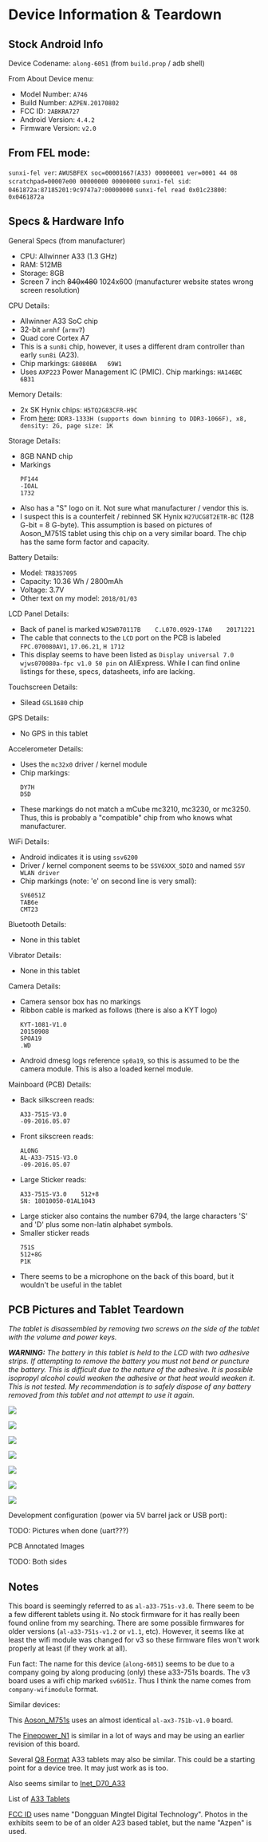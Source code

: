 # Device Information & Teardown


## Stock Android Info

Device Codename: `along-6051` (from `build.prop` / adb shell)

From About Device menu:
- Model Number: `A746`
- Build Number: `AZPEN.20170802`
- FCC ID: `2ABKRA727`
- Android Version: `4.4.2`
- Firmware Version: `v2.0`


## From FEL mode:

`sunxi-fel ver`: `AWUSBFEX soc=00001667(A33) 00000001 ver=0001 44 08 scratchpad=00007e00 00000000 00000000`
`sunxi-fel sid`: `0461872a:87185201:9c9747a7:00000000`
`sunxi-fel read 0x01c23800`: `0x0461872a`


## Specs & Hardware Info

General Specs (from manufacturer)
- CPU: Allwinner A33 (1.3 GHz)
- RAM: 512MB
- Storage: 8GB
- Screen 7 inch ~~840x480~~ 1024x600 (manufacturer website states wrong screen resolution)


CPU Details:
- Allwinner A33 SoC chip
- 32-bit `armhf` (`armv7`)
- Quad core Cortex A7
- This is a `sun8i` chip, however, it uses a different dram controller than early `sun8i` (A23). 
- Chip markings: `G8080BA   69W1`
- Uses `AXP223` Power Management IC (PMIC). Chip markings: `HA146BC       6B31`

Memory Details:
- 2x SK Hynix chips: `H5TQ2G83CFR-H9C`
- From [here](https://linux-sunxi.org/DDR3): `DDR3-1333H (supports down binning to DDR3-1066F), x8, density: 2G, page size: 1K `

Storage Details:
- 8GB NAND chip
- Markings
    ```
    PF144
    -IOAL
    1732
    ```
- Also has a "S" logo on it. Not sure what manufacturer / vendor this is.
- I suspect this is a counterfeit / rebinned SK Hynix `H27UCG8T2ETR-BC` (128 G-bit = 8 G-byte). This assumption is based on pictures of Aoson_M751S tablet using this chip on a very similar board. The chip has the same form factor and capacity.

Battery Details:
- Model: `TRB357095`
- Capacity: 10.36 Wh / 2800mAh
- Voltage: 3.7V
- Other text on my model: `2018/01/03`

LCD Panel Details:
- Back of panel is marked `WJSW070117B    C.L070.0929-17A0    20171221`
- The cable that connects to the `LCD` port on the PCB is labeled `FPC.070080AV1`, `17.06.21`, `H 1712`
- This display seems to have been listed as `Display universal 7.0 wjws070080a-fpc v1.0 50 pin` on AliExpress. While I can find online listings for these, specs, datasheets, info are lacking.

Touchscreen Details:
- Silead `GSL1680` chip

GPS Details:
- No GPS in this tablet

Accelerometer Details:
- Uses the `mc32x0` driver / kernel module
- Chip markings:
    ```
    DY7H
    D5D
    ```
- These markings do not match a mCube mc3210, mc3230, or mc3250. Thus, this is probably a "compatible" chip from who knows what manufacturer. 

WiFi Details:
- Android indicates it is using `ssv6200`
- Driver / kernel component seems to be `SSV6XXX_SDIO` and named `SSV WLAN driver`
- Chip markings (note: 'e' on second line is very small):
    ```
    SV6051Z
    TAB6e
    CMT23
    ```

Bluetooth Details:
- None in this tablet

Vibrator Details:
- None in this tablet

Camera Details:
- Camera sensor box has no markings
- Ribbon cable is marked as follows (there is also a KYT logo)
    ```
    KYT-1081-V1.0
    20150908
    SPOA19
    .WD
    ```
- Android dmesg logs reference `sp0a19`, so this is assumed to be the camera module. This is also a loaded kernel module.

Mainboard (PCB) Details:
- Back silkscreen reads:
    ```
    A33-751S-V3.0
    -09-2016.05.07
    ```
- Front sikscreen reads:
    ```
    ALONG
    AL-A33-751S-V3.0
    -09-2016.05.07
    ```
- Large Sticker reads:
    ```
    A33-751S-V3.0    512+8
    SN: 18010050-01AL1043
    ```
- Large sticker also contains the number 6794, the large characters 'S' and 'D' plus some non-latin alphabet symbols.
- Smaller sticker reads
    ```
    751S
    512+8G
    P1K
    ```
- There seems to be a microphone on the back of this board, but it wouldn't be useful in the tablet


## PCB Pictures and Tablet Teardown

*The tablet is disassembled by removing two screws on the side of the tablet with the volume and power keys.*

***WARNING:*** *The battery in this tablet is held to the LCD with two adhesive strips. If attempting to remove the battery you must not bend or puncture the battery. This is difficult due to the nature of the adhesive. It is possible isopropyl alcohol could weaken the adhesive or that heat would weaken it. This is not tested. My recommendation is to safely dispose of any battery removed from this tablet and not attempt to use it again.*



![](./image/tablet_open.jpg)


![](./image/tablet_open_notape.jpg)


![](./image/pcb_front.jpg)

![](./image/pcb_back.jpg)


![](./image/lcd_front.jpg)

![](./image/lcd_back.jpg)

![](./image/digitizer.jpg)



Development configuration (power via 5V barrel jack or USB port):

TODO: Pictures when done (uart???)


PCB Annotated Images

TODO: Both sides


## Notes

This board is seemingly referred to as `al-a33-751s-v3.0`. There seem to be a few different tablets using it. No stock firmware for it has really been found online from my searching. There are some possible firmwares for older versions (`al-a33-751s-v1.2` or `v1.1`, etc). However, it seems like at least the wifi module was changed for v3 so these firmware files won't work properly at least (if they work at all).

Fun fact: The name for this device (`along-6051`) seems to be due to a company going by along producing (only) these a33-751s boards. The v3 board uses a wifi chip marked `sv6051z`. Thus I think the name comes from `company-wifimodule` format.

Similar devices:

This [Aoson_M751s](https://linux-sunxi.org/Aoson_M751s) uses an almost identical `al-ax3-751b-v1.0` board.

The [Finepower_N1](https://linux-sunxi.org/Finepower_N1) is similar in a lot of ways and may be using an earlier revision of this board.

Several [Q8 Format](https://linux-sunxi.org/Format_Q8#A33_based) A33 tablets may also be similar. This could be a starting point for a device tree. It may just work as is too.

Also seems similar to [Inet_D70_A33](https://linux-sunxi.org/Inet_D70_A33)


List of [A33 Tablets](https://linux-sunxi.org/Category:A33_Tablets)




[FCC ID](https://fccid.io/2ABKRA727) uses name "Dongguan Mingtel Digital Technology". Photos in the exhibits seem to be of an older A23 based tablet, but the name "Azpen" is used.
